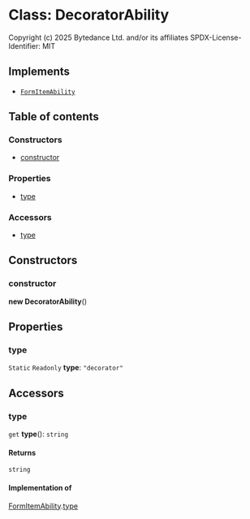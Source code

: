 # Class: DecoratorAbility

Copyright (c) 2025 Bytedance Ltd. and/or its affiliates
SPDX-License-Identifier: MIT

## Implements

* [`FormItemAbility`](/auto-docs/form-core/interfaces/FormItemAbility.md)

## Table of contents

### Constructors

* [constructor](/auto-docs/form-core/classes/DecoratorAbility.md#constructor)

### Properties

* [type](/auto-docs/form-core/classes/DecoratorAbility.md#type)

### Accessors

* [type](/auto-docs/form-core/classes/DecoratorAbility.md#type-1)

## Constructors

### constructor

**new DecoratorAbility**()

## Properties

### type

`Static` `Readonly` **type**: `"decorator"`

## Accessors

### type

`get` **type**(): `string`

#### Returns

`string`

#### Implementation of

[FormItemAbility](/auto-docs/form-core/interfaces/FormItemAbility.md).[type](/auto-docs/form-core/interfaces/FormItemAbility.md#type)
